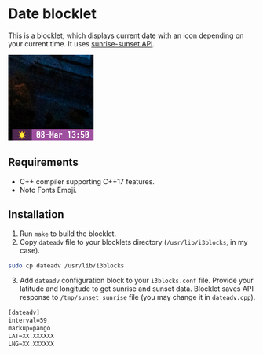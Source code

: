 # Date blocklet

This is a blocklet, which displays current date with an icon depending on your current time. It uses [sunrise-sunset API](https://sunrise-sunset.org/api).

![Screenshot](screen.png)

## Requirements

* C++ compiler supporting C++17 features.
* Noto Fonts Emoji.

## Installation

1. Run `make` to build the blocklet.
2. Copy `dateadv` file to your blocklets directory (`/usr/lib/i3blocks`, in my case).

```bash
sudo cp dateadv /usr/lib/i3blocks
```

3. Add `dateadv` configuration block to your `i3blocks.conf` file. Provide your latitude and longitude to get sunrise and sunset data. Blocklet saves API response to `/tmp/sunset_sunrise` file (you may change it in `dateadv.cpp`).

```
[dateadv]
interval=59
markup=pango
LAT=XX.XXXXXX
LNG=XX.XXXXXX
```
